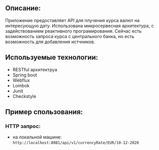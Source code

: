 ## Описание:
Приложение предоставляет API для плучения курса валют на интересующую дату.
Использована микросервесная архитектура, с задействованием реактивного програмирования.
Сейчас есть возможность запроса курса с центрального банка, 
но есть возможность для добавления истчников.

## Используемые технологии:
+ RESTful архитектруа
+ Spring boot
+ Webflux
+ Lombok
+ Junit
+ Checkstyle

## Пример спользования:
### HTTP запрос:
- на локальной машине:
`http://localhost:8081/api/v1/currencyRate/EUR/10-12-2020`